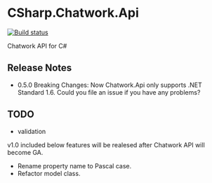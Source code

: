 CSharp.Chatwork.Api
===================

[![Build status](https://ci.appveyor.com/api/projects/status/85d5g3hnkv1i3lid?svg=true)](https://ci.appveyor.com/project/tanaka-takayoshi/csharp-chatwork-api-0yttj)

Chatwork API for C#

## Release Notes

- 0.5.0 Breaking Changes: Now Chatwork.Api only supports .NET Standard 1.6. Could you file an issue if you have any problems?

## TODO

- validation

v1.0 included below features will be realesed after Chatwork API will become GA.
- Rename property name to Pascal case.
- Refactor model class.
